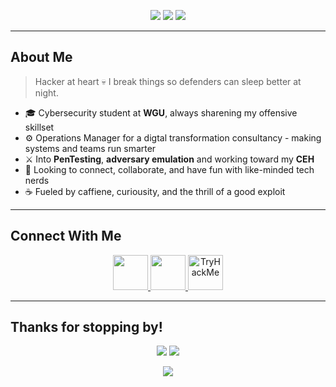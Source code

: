 <!-- Dark Theme Style -->
<p align="center">
  <img src="https://img.shields.io/badge/WGU-Cybersecurity-blue?style=for-the-badge&logo=graduation-cap&logoColor=white"/>
  <img src="https://img.shields.io/badge/PenTesting-%23121011?style=for-the-badge&logo=kalilinux&logoColor=white"/>
  <img src="https://img.shields.io/badge/Red%20Team-%23ff4757?style=for-the-badge&logo=protonmail&logoColor=white"/>
</p>

---

## About Me
> Hacker at heart 💀 I break things so defenders can sleep better at night. 
- 🎓 Cybersecurity student at **WGU**, always sharening my offensive skillset
- ⚙️ Operations Manager for a digtal transformation consultancy - making systems and teams run smarter
- ⚔️ Into **PenTesting**, **adversary emulation** and working toward my **CEH**
- 🤝 Looking to connect, collaborate, and have fun with like-minded tech nerds
- ☕ Fueled by caffiene, curiousity, and the thrill of a good exploit

---

## Connect With Me

<p align="center">
  <a href="mailto:ashtonjfaust@gmail.com" target="_blank">
     <img src="https://img.shields.io/badge/Gmail-D14836?style=flat&logo=gmail&logoColor=white" height="56"/>
  </a>
  <a href="https://www.linkedin.com/in/ashtonfaust/" target="_blank">
    <img src="https://img.shields.io/badge/LinkedIn-0A66C2?style=flat&logo=linkedin&logoColor=white" height="56"/>
  </a>
  <a href="https://tryhackme.com/p/ashtonjfaust" target="_blank">
    <img src="https://tryhackme-badges.s3.amazonaws.com/ashtonjfaust.png" alt="TryHackMe" height="56"/>
  </a>
</p>

---
Thanks for stopping by!
---

<p align="center">
  <img src="https://github-readme-stats.vercel.app/api?username=afaust23&show_icons=true&theme=radical" />
  <img src="https://github-readme-streak-stats.herokuapp.com/?user=afaust23&theme=radical" />
</p>

<p align="center">
  <img src="https://capsule-render.vercel.app/api?type=wave&color=0:ff4b4b,100:8b0000&height=120&section=footer"/>
</p>
